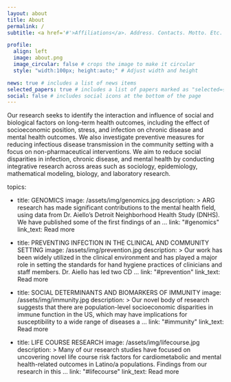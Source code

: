 ```yaml
---
layout: about
title: About
permalink: /
subtitle: <a href='#'>Affiliations</a>. Address. Contacts. Motto. Etc.

profile:
  align: left
  image: about.png
  image_circular: false # crops the image to make it circular
  style: "width:100px; height:auto;" # Adjust width and height

news: true # includes a list of news items
selected_papers: true # includes a list of papers marked as "selected={true}"
social: false # includes social icons at the bottom of the page
---
```

Our research seeks to identify the interaction and influence of social and biological factors on long-term health outcomes, including the effect of socioeconomic position, stress, and infection on chronic disease and mental health outcomes. We also investigate preventive measures for reducing infectious disease transmission in the community setting with a focus on non-pharmaceutical interventions. We aim to reduce social disparities in infection, chronic disease, and mental health by conducting integrative research across areas such as sociology, epidemiology, mathematical modeling, biology, and laboratory research.

topics:
  - title: GENOMICS
    image: /assets/img/genomics.jpg
    description: >
      ARG research has made significant contributions to the mental health field, using data from Dr. Aiello’s Detroit Neighborhood Health Study (DNHS). We have published some of the first findings of an ...
    link: "#genomics"
    link_text: Read more

  - title: PREVENTING INFECTION IN THE CLINICAL AND COMMUNITY SETTING
    image: /assets/img/prevention.jpg
    description: >
      Our work has been widely utilized in the clinical environment and has played a major role in setting the standards for hand hygiene practices of clinicians and staff members. Dr. Aiello has led two CD ...
    link: "#prevention"
    link_text: Read more

  - title: SOCIAL DETERMINANTS AND BIOMARKERS OF IMMUNITY
    image: /assets/img/immunity.jpg
    description: >
      Our novel body of research suggests that there are population-level socioeconomic disparities in immune function in the US, which may have implications for susceptibility to a wide range of diseases a ...
    link: "#immunity"
    link_text: Read more

  - title: LIFE COURSE RESEARCH
    image: /assets/img/lifecourse.jpg
    description: >
      Many of our research studies have focused on uncovering novel life course risk factors for cardiometabolic and mental health-related outcomes in Latino/a populations. Findings from our research in this ...
    link: "#lifecourse"
    link_text: Read more






